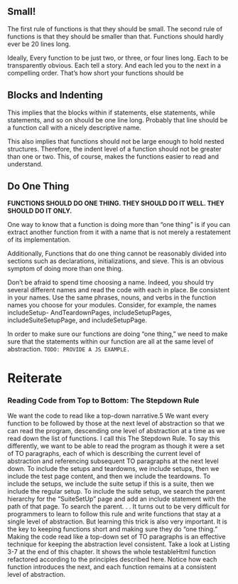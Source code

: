 ## Small!
The first rule of functions is that they should be small. The second rule of functions is that
they should be smaller than that. Functions should hardly ever be 20 lines long.

Ideally, Every function to be just two, or three, or four lines long. Each to be transparently obvious. Each tell
a story. And each led you to the next in a compelling order. That’s how short your functions
should be

## Blocks and Indenting
This implies that the blocks within if statements, else statements, while statements, and
so on should be one line long. Probably that line should be a function call with a nicely descriptive name.

This also implies that functions should not be large enough to hold nested structures.
Therefore, the indent level of a function should not be greater than one or two. This, of
course, makes the functions easier to read and understand.

## Do One Thing
**FUNCTIONS SHOULD DO ONE THING. THEY SHOULD DO IT WELL.
THEY SHOULD DO IT ONLY.**

One way to know that a function is doing more than “one thing” is if you can
extract another function from it with a name that is not merely a restatement of its implementation.

Additionally, Functions that do one thing cannot be reasonably divided into
sections such as declarations, initializations, and sieve. This is an obvious symptom of
doing more than one thing.

Don’t be afraid to spend time choosing a name. Indeed, you should try several different
names and read the code with each in place.
Be consistent in your names. Use the same phrases, nouns, and verbs in the function
names you choose for your modules. Consider, for example, the names includeSetup-
AndTeardownPages, includeSetupPages, includeSuiteSetupPage, and includeSetupPage.

In order to make sure our functions are doing “one thing,” we need to make sure that the
statements within our function are all at the same level of abstraction.
`TODO: PROVIDE A JS EXAMPLE.`

# Reiterate
### Reading Code from Top to Bottom: The Stepdown Rule
We want the code to read like a top-down narrative.5 We want every function to be followed
by those at the next level of abstraction so that we can read the program, descending
one level of abstraction at a time as we read down the list of functions. I call this The Stepdown
Rule.
To say this differently, we want to be able to read the program as though it were a set
of TO paragraphs, each of which is describing the current level of abstraction and referencing
subsequent TO paragraphs at the next level down.
To include the setups and teardowns, we include setups, then we include the test page content,
and then we include the teardowns.
To include the setups, we include the suite setup if this is a suite, then we include the
regular setup.
To include the suite setup, we search the parent hierarchy for the “SuiteSetUp” page
and add an include statement with the path of that page.
To search the parent. . .
It turns out to be very difficult for programmers to learn to follow this rule and write
functions that stay at a single level of abstraction. But learning this trick is also very
important. It is the key to keeping functions short and making sure they do “one thing.”
Making the code read like a top-down set of TO paragraphs is an effective technique for
keeping the abstraction level consistent.
Take a look at Listing 3-7 at the end of this chapter. It shows the whole
testableHtml function refactored according to the principles described here. Notice
how each function introduces the next, and each function remains at a consistent level
of abstraction.
